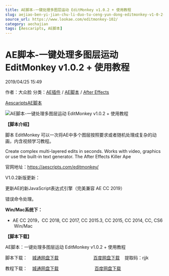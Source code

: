 ```yaml
---
title: AE脚本-一键处理多图层运动 EditMonkey v1.0.2 + 使用教程
slug: aejiao-ben-yi-jian-chu-li-duo-tu-ceng-yun-dong-editmonkey-v1-0-2-shi-yong-jiao-cheng
source_url: https://www.lookae.com/editmonkey-102/
category: aechajian
tags: [Aescaripts, AE脚本]
---
```

# AE脚本-一键处理多图层运动 EditMonkey v1.0.2 + 使用教程

2019/04/25 15:49

作者：大众脸
分类：[AE插件](https://www.lookae.com/after-effects/aechajian/) / [AE脚本](https://www.lookae.com/after-effects/aescripts/) / [After Effects](https://www.lookae.com/after-effects/)

[Aescaripts](https://www.lookae.com/tag/aescaripts/)[AE脚本](https://www.lookae.com/tag/ae%e8%84%9a%e6%9c%ac/)

![AE脚本-一键处理多图层运动 EditMonkey v1.0.2 + 使用教程](https://www.lookae.com/wp-content/uploads/2019/04/editmonkey-102.jpg "AE脚本-一键处理多图层运动 EditMonkey v1.0.2 + 使用教程-LookAE.com")

**【脚本介绍】**

脚本 EditMonkey 可以一次将AE中多个图层按照要求或者随机处理成复杂的动画，内含视频学习教程。

Create complex multi-layered edits in seconds. Works with video, graphics or use the built-in text generator. The After Effects Killer Ape

官网地址：https://aescripts.com/editmonkey/

V1.0.2新版更新：

更新AE的新JavaScript表达式引擎（完美兼容 AE CC 2019）

错误命令处理。

**Win/Mac系统下：**

* AE CC 2019，CC 2018, CC 2017, CC 2015.3, CC 2015, CC 2014, CC, CS6  Win/Mac

**【脚本下载】**

AE脚本：一键处理多图层运动 EditMonkey v1.0.2 + 使用教程

脚本下载：    [城通网盘下载](https://lookae.ctfile.com/fs/680462-368258513)                            [百度网盘下载](https://pan.baidu.com/s/1S2D-Gops-lP1ih77yO5lpA)    提取码：rjjk

教程下载：    [城通网盘下载](https://lookae.ctfile.com/fs/680462-244110832)                             [百度网盘下载](https://pan.baidu.com/s/1bYGIJ1Fw19EPGYyDJb9Tvg)
